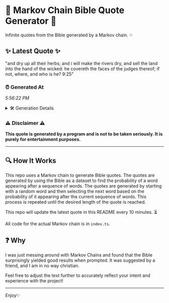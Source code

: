 # 📖 Markov Chain Bible Quote Generator 📖

Infinite quotes from the Bible generated by a Markov chain. ✨

## ✨ Latest Quote ✨
"and dry up all their herbs; and i will make the rivers dry, and sell the land into the hand of the wicked: he covereth the faces of the judges thereof; if not, where, and who is he? 9:25"

### ⏰ Generated At
*5:56:22 PM*

<details>
    <summary>🛠️ Generation Details</summary>
    <p>
        <strong>🌱 Seed:</strong> and<br>
        <strong>🔄 Iterations:</strong> 38<br>
        <strong>📜 Context History:</strong><br>[ and ]: dry<br>[ and, dry ]: up<br>[ and, dry, up ]: all<br>[ and, dry, up, all ]: their<br>[ and, dry, up, all, their ]: herbs;<br>[ and, dry, up, all, their, herbs; ]: and<br>[ dry, up, all, their, herbs;, and ]: i<br>[ up, all, their, herbs;, and, i ]: will<br>[ all, their, herbs;, and, i, will ]: make<br>[ their, herbs;, and, i, will, make ]: the<br>[ herbs;, and, i, will, make, the ]: rivers<br>[ and, i, will, make, the, rivers ]: dry,<br>[ i, will, make, the, rivers, dry, ]: and<br>[ will, make, the, rivers, dry,, and ]: sell<br>[ make, the, rivers, dry,, and, sell ]: the<br>[ the, rivers, dry,, and, sell, the ]: land<br>[ rivers, dry,, and, sell, the, land ]: into<br>[ dry,, and, sell, the, land, into ]: the<br>[ and, sell, the, land, into, the ]: hand<br>[ sell, the, land, into, the, hand ]: of<br>[ the, land, into, the, hand, of ]: the<br>[ land, into, the, hand, of, the ]: wicked:<br>[ into, the, hand, of, the, wicked: ]: he<br>[ the, hand, of, the, wicked:, he ]: covereth<br>[ hand, of, the, wicked:, he, covereth ]: the<br>[ of, the, wicked:, he, covereth, the ]: faces<br>[ the, wicked:, he, covereth, the, faces ]: of<br>[ wicked:, he, covereth, the, faces, of ]: the<br>[ he, covereth, the, faces, of, the ]: judges<br>[ covereth, the, faces, of, the, judges ]: thereof;<br>[ the, faces, of, the, judges, thereof; ]: if<br>[ faces, of, the, judges, thereof;, if ]: not,<br>[ of, the, judges, thereof;, if, not, ]: where,<br>[ the, judges, thereof;, if, not,, where, ]: and<br>[ judges, thereof;, if, not,, where,, and ]: who<br>[ thereof;, if, not,, where,, and, who ]: is<br>[ if, not,, where,, and, who, is ]: he?<br>[ not,, where,, and, who, is, he? ]: 9:25<br>
    </p>
</details>

### ⚠️ Disclaimer ⚠️
**This quote is generated by a program and is not to be taken seriously. It is purely for entertainment purposes.**

---

## 🔍 How It Works

This repo uses a Markov chain to generate Bible quotes. The quotes are generated by using the Bible as a dataset to find the probability of a word appearing after a sequence of words. The quotes are generated by starting with a random word and then selecting the next word based on the probability of it appearing after the current sequence of words. This process is repeated until the desired length of the quote is reached.

This repo will update the latest quote in this README every 10 minutes. ⏳

All code for the actual Markov chain is in `index.ts`.

## ❓ Why

I was just messing around with Markov Chains and found that the Bible surprisingly yielded good results when prompted. 
It was suggested by a friend, and I am in no way christian.

Feel free to adjust the text further to accurately reflect your intent and experience with the project!

---

*Enjoy*✨
